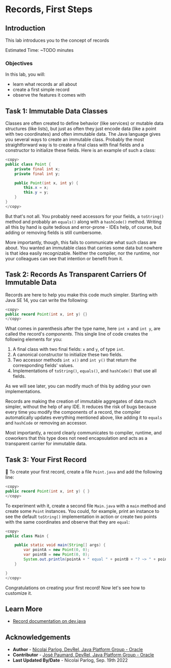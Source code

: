 # Records, First Steps

## Introduction

This lab introduces you to the concept of records

Estimated Time: ~TODO minutes

### **Objectives**

In this lab, you will:

* learn what records ar all about
* create a first simple record
* observe the features it comes with

## Task 1: Immutable Data Classes

Classes are often created to define behavior (like services) or mutable data structures (like lists), but just as often they just encode data (like a point with two coordinates) and often immutable data.
The Java language gives you several ways to create an immutable class.
Probably the most straightforward way is to create a final class with final fields and a constructor to initialize these fields.
Here is an example of such a class:

```java
<copy>
public class Point {
	private final int x;
	private final int y;

	public Point(int x, int y) {
		this.x = x;
		this.y = y;
	}
}
</copy>
```

But that's not all.
You probably need accessors for your fields, a `toString()` method and probably an `equals()` along with a `hashCode()` method.
Writing all this by hand is quite tedious and error-prone - IDEs help, of course, but adding or removing fields is still cumbersome.

More importantly, though, this fails to communicate what such class are about.
You wanted an immutable class that carries some data but nowhere is that idea easily recognizable.
Neither the compiler, nor the runtime, nor your colleagues can see that intention or benefit from it.

## Task 2: Records As Transparent Carriers Of Immutable Data

Records are here to help you make this code much simpler.
Starting with Java SE 14, you can write the following:

```java
<copy>
public record Point(int x, int y) {}
</copy>
```

What comes in parenthesis after the type name, here `int x` and `int y`, are called the record's _components_.
This single line of code creates the following elements for you:

1. A final class with two final fields: `x` and `y`, of type `int`.
2. A canonical constructor to initialize these two fields.
3. Two accessor methods `int x()` and `int y()` that return the corresponding fields' values.
4. Implementations of `toString()`, `equals()`, and `hashCode()` that use all fields.

As we will see later, you can modify much of this by adding your own implementations.

Records are making the creation of immutable aggregates of data much simpler, without the help of any IDE.
It reduces the risk of bugs because every time you modify the components of a record, the compiler automatically updates everything mentioned above, like adding it to `equals` and `hashCode` or removing an accessor.

Most importantly, a record clearly communicates to compiler, runtime, and coworkers that this type does not need encapsulation and acts as a transparent carrier for immutable data.

## Task 3: Your First Record

💪 To create your first record, create a file `Point.java` and add the following line:

```java
<copy>
public record Point(int x, int y) { }
</copy>
```

To experiment with it, create a second file `Main.java` with a `main` method and create some `Point` instances.
You could, for example, print an instance to see the default `toString()` implementation in action or create two points with the same coordinates and observe that they are `equal`:

```java
<copy>
public class Main {

	public static void main(String[] args) {
		var pointA = new Point(0, 0);
		var pointB = new Point(0, 0);
		System.out.println(pointA + " equal " + pointB + "? ~> " + pointA.equals(pointB));
	}

}
</copy>
```

Congratulations on creating your first record!
Now let's see how to customize it.


## Learn More

* [Record documentation on dev.java](https://dev.java/learn/using-record-to-model-immutable-data/)


## Acknowledgements

* **Author** - [Nicolai Parlog, DevRel, Java Platform Group - Oracle](https://nipafx.dev/)
* **Contributor** - [José Paumard, DevRel, Java Platform Group - Oracle](https://twitter.com/JosePaumard)
* **Last Updated By/Date** - Nicolai Parlog, Sep. 19th 2022
